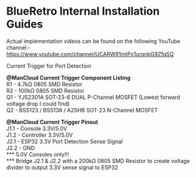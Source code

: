 # BlueRetro Internal Installation Guides

Actual implementation videos can be found on the following YouTube channel:-
https://www.youtube.com/channel/UCARW91mtPx1urqnbG9ZfqSQ

</u>Current Trigger for Port Detection

**@ManCloud Current Trigger Component Listing**
</br>R1 - 4.7kΩ 0805 SMD Resistor
</br>R2 - 100kΩ 0805 SMD Resistor
</br>Q1 - YJS2301A SOT-23-6 DUAL P-Channel MOSFET (Lowest forward voltage drop I could find)
</br>Q2 - BSS123 / BSS138 / A2SHB SOT-23 N-Channel MOSFET

**@ManCloud Current Trigger Pinout**
</br>J1.1 - Console 3.3V/5.0V
</br>J1.2 - Controller 3.3V/5.0V
</br>J2.1 - ESP32 3.3V Port Detection Sense Signal
</br>J2.2 - GND
</br>*** 5.0V Consoles only!!! 
</br>*** Bridge J2.1 & J2.2 with a 200kΩ 0805 SMD Resistor to create voltage divider to output 3.3V sense signal to ESP32
